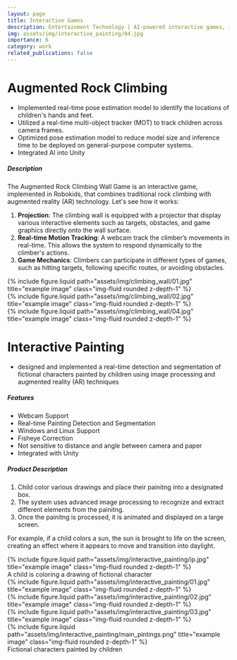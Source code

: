 ```yaml
---
layout: page
title: Interactive Games
description: Entertainment Technology | AI-powered interactive games, implemented in Robokids
img: assets/img/interactive_painting/04.jpg
importance: 6
category: work
related_publications: false
---
```


# **Augmented Rock Climbing**

- Implemented real-time pose estimation model to identify the locations of children's hands and feet.
- Utilized a real-time multi-object tracker (MOT) to track children across camera frames.
- Optimized pose estimation model to reduce model size and inference time to be deployed on general-purpose computer systems.
- Integrated AI into Unity


##### **Description**

The Augmented Rock Climbing Wall Game is an interactive game, implemented in Robokids, that combines traditional rock climbing with augmented reality (AR) technology. Let's see how it works:

1. **Projection**: The climbing wall is equipped with a projector that display various interactive elements such as targets, obstacles, and game graphics directly onto the wall surface.
2. **Real-time Motion Tracking**: A webcam track the climber’s movements in real-time. This allows the system to respond dynamically to the climber's actions.
3. **Game Mechanics**: Climbers can participate in different types of games, such as hitting targets, following specific routes, or avoiding obstacles.



<div class="row justify-content-sm-center">
    <div class="col-sm-10 mt-3 mt-md-0">
        {% include figure.liquid path="assets/img/climbing_wall/01.jpg" title="example image" class="img-fluid rounded z-depth-1" %}
    </div>
</div>

<div class="row justify-content-sm-center">
    <div class="col-sm-10 mt-3 mt-md-0">
        {% include figure.liquid path="assets/img/climbing_wall/02.jpg" title="example image" class="img-fluid rounded z-depth-1" %}
    </div>
</div>

<div class="row justify-content-sm-center">
    <div class="col-sm-10 mt-3 mt-md-0">
        {% include figure.liquid path="assets/img/climbing_wall/04.jpg" title="example image" class="img-fluid rounded z-depth-1" %}
    </div>
</div>


# **Interactive Painting**

- designed and implemented a real-time detection and segmentation of fictional characters painted by children using image processing and augmented reality (AR) techniques


##### **Features**
- Webcam Support
- Real-time Painting Detection and Segmentation
- Windows and Linux Support
- Fisheye Correction
- Not sensitive to distance and angle between camera and paper
- Integrated with Unity


##### **Product Description**
1. Child color various drawings and place their painitng into a designated box.
2. The system uses advanced image processing to recognize and extract different elements from the painitng.
3. Once the painitng is processed, it is animated and displayed on a large screen.

For example, if a child colors a sun, the sun is brought to life on the screen, creating an effect where it appears to move and transition into daylight.

<div class="row justify-content-sm-center">
    <div class="col-sm-6 mt-3 mt-md-0">
        {% include figure.liquid path="assets/img/interactive_painting/ip.jpg" title="example image" class="img-fluid rounded z-depth-1" %}
    </div>
</div>
<div class="caption">
    A child is coloring a drawing of fictional character
</div>


<div class="row justify-content-sm-center">
    <div class="col-sm-6 mt-3 mt-md-0">
        {% include figure.liquid path="assets/img/interactive_painting/01.jpg" title="example image" class="img-fluid rounded z-depth-1" %}
    </div>
</div>


<div class="row justify-content-sm-center">
    <div class="col-sm-6 mt-3 mt-md-0">
        {% include figure.liquid path="assets/img/interactive_painting/02.jpg" title="example image" class="img-fluid rounded z-depth-1" %}
    </div>
</div>


<div class="row justify-content-sm-center">
    <div class="col-sm-6 mt-3 mt-md-0">
        {% include figure.liquid path="assets/img/interactive_painting/03.jpg" title="example image" class="img-fluid rounded z-depth-1" %}
    </div>
</div>


<div class="row justify-content-sm-center">
    <div class="col-sm-6 mt-3 mt-md-0">
        {% include figure.liquid path="assets/img/interactive_painting/main_pintings.png" title="example image" class="img-fluid rounded z-depth-1" %}
    </div>
</div>
<div class="caption">
    Fictional characters painted by children
</div>